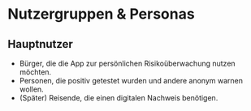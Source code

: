 # Nutzergruppen & Personas

## Hauptnutzer
* Bürger, die die App zur persönlichen Risikoüberwachung nutzen möchten.
* Personen, die positiv getestet wurden und andere anonym warnen wollen.
* (Später) Reisende, die einen digitalen Nachweis benötigen.
